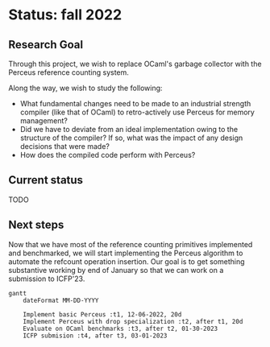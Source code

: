 # Status: fall 2022

## Research Goal

Through this project, we wish to replace OCaml's garbage collector with the Perceus reference counting system.

Along the way, we wish to study the following:

- What fundamental changes need to be made to an industrial strength compiler (like that of OCaml) to retro-actively use Perceus for memory management?
- Did we have to deviate from an ideal implementation owing to the structure of the compiler? If so, what was the impact of any design decisions that were made?
- How does the compiled code perform with Perceus?


## Current status

TODO

## Next steps

Now that we have most of the reference counting primitives implemented and benchmarked, we will start implementing the Perceus algorithm to automate the refcount operation insertion. Our goal is to get something substantive working by end of January so that we can work on a submission to ICFP'23.

```mermaid
gantt
    dateFormat MM-DD-YYYY
    
    Implement basic Perceus :t1, 12-06-2022, 20d
    Implement Perceus with drop specialization :t2, after t1, 20d
    Evaluate on OCaml benchmarks :t3, after t2, 01-30-2023
    ICFP submision :t4, after t3, 03-01-2023
```
